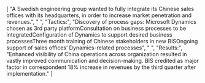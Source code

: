 [
    "A Swedish engineering group wanted to fully integrate its Chinese sales offices with its headquarters, in order to increase market penetration and revenues.",
    " ",
    "Tactics:",
    "Discovery of process gaps: Microsoft Dynamics chosen as 3rd party platformConsultation on business processes to be integratedConfiguration of Dynamics to support desired business processesThree month training of Chinese stakeholders in new BISOngoing support of sales offices’ Dynamics-related processes",
    " ",
    "Results:",
    "Enhanced visibility of China operations across organization resulted in vastly improved communication and decision-making. BIS credited as major factor in correspondent 18% increase in revenues by the third quarter after implementation."
]